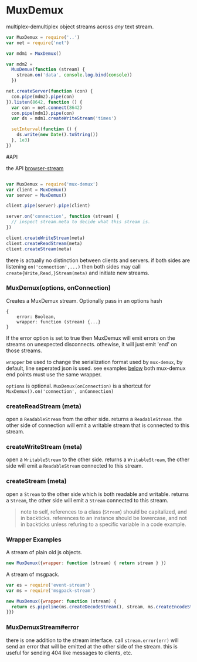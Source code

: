 
# MuxDemux

multiplex-demultiplex object streams across _any_ text stream.

``` js
var MuxDemux = require('..')
var net = require('net')

var mdm1 = MuxDemux()

var mdm2 = 
  MuxDemux(function (stream) {
    stream.on('data', console.log.bind(console))
  })

net.createServer(function (con) {
  con.pipe(mdm2).pipe(con)
}).listen(8642, function () {
  var con = net.connect(8642)
  con.pipe(mdm1).pipe(con)
  var ds = mdm1.createWriteStream('times')

  setInterval(function () {
    ds.write(new Date().toString())
  }, 1e3)
})

```

#API

the API [browser-stream](http://github.com/dominictarr/browser-stream#api)

``` js

var MuxDemux = require('mux-demux')
var client = MuxDemux()
var server = MuxDemux()

client.pipe(server).pipe(client)

server.on('connection', function (stream) {
  // inspect stream.meta to decide what this stream is.
})

client.createWriteStream(meta)
client.createReadStream(meta)
client.createStream(meta)

```
there is actually no distinction between clients and servers.
if both sides are listening `on('connection',...)` then both sides may call `create{Write,Read,}Stream(meta)` and initiate new streams.

### MuxDemux(options, onConnection)

Creates a MuxDemux stream. Optionally pass in an options hash 

    {
        error: Boolean,
        wrapper: function (stream) {...}
    }

If the error option is set to true  then MuxDemux will emit errors on the 
streams on unexpected disconnects. othewise, it will just emit 'end' on those streams.

`wrapper` be used to change the serialization format used by `mux-demux`,
by default, line seperated json is used. see examples [below](#wrapper_examples)
both mux-demux end points must use the same wrapper.

`options` is optional. `MuxDemux(onConnection)` is a shortcut 
for `MuxDemux().on('connection', onConnection)`

### createReadStream (meta)

open a `ReadableStream` from the other side.
returns a `ReadableStream`.
the other side of connection will emit a writable stream that is connected to this stream.

### createWriteStream (meta)

open a `WritableStream` to the other side.
returns a `WritableStream`, the other side will emit a `ReadableStream` connected to this stream.

### createStream (meta)

open a `Stream` to the other side which is both readable and writable.
returns a `Stream`, the other side will emit a `Stream` connected to this stream.

> note to self, references to a class (`Stream`) should be capitalized, and in backticks.
> references to an instance should be lowercase, and not in backticks unless refuring to
> a specific variable in a code example.

### Wrapper Examples

A stream of plain old js objects.

``` js
new MuxDemux({wrapper: function (stream) { return stream } })
```

A stream of msgpack.

``` js
var es = require('event-stream')
var ms = require('msgpack-stream')

new MuxDemux({wrapper: function (stream) { 
  return es.pipeline(ms.createDecodeStream(), stream, ms.createEncodeStream()) 
}})

```

### MuxDemuxStream#error

there is one addition to the stream interface. call `stream.error(err)`
will send an error that will be emitted at the other side of the stream.
this is useful for sending 404 like messages to clients, etc.
